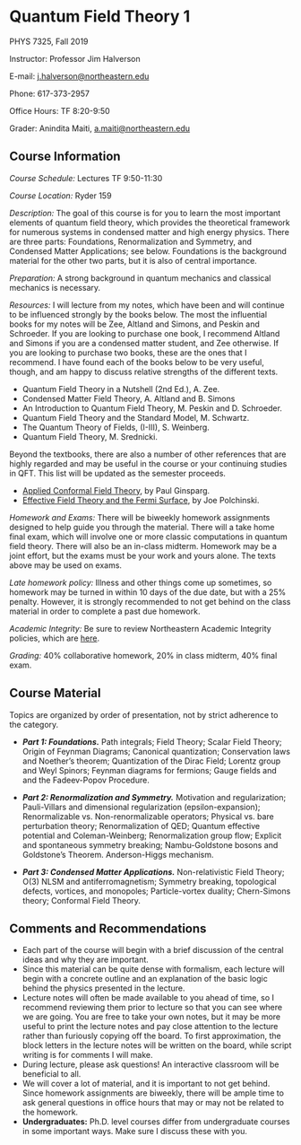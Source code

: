 # Quantum Field Theory 1

PHYS 7325, Fall 2019

Instructor: Professor Jim Halverson

E-mail: j.halverson@northeastern.edu

Phone: 617-373-2957

Office Hours: TF 8:20-9:50

Grader: Anindita Maiti, a.maiti@northeastern.edu

## Course Information

*Course Schedule:* Lectures TF 9:50-11:30

*Course Location:* Ryder 159

*Description:* The goal of this course is for you to learn the most important elements of quantum field theory, which 
provides the theoretical framework for numerous systems in condensed matter and high energy physics.
There are three parts: Foundations, Renormalization and Symmetry, and Condensed Matter Applications; see below. Foundations is the background material for the other two parts, but it is also of central importance.

*Preparation:* A strong background in quantum mechanics and classical mechanics is necessary.

*Resources:* I will lecture from my notes, which have been and will
continue to be influenced strongly by the books below. The most the
influential books for my notes will be Zee, Altland and Simons, and
Peskin and Schroeder. If you are looking to purchase one book, I
recommend Altland and Simons if you are a condensed matter student,
and Zee otherwise. If you are looking to purchase two books, these are
the ones that I recommend. I have found each of the books below to be
very useful, though, and am happy to discuss relative strengths of the
different texts.

- Quantum Field Theory in a Nutshell (2nd Ed.), A. Zee.
- Condensed Matter Field Theory, A. Altland and B. Simons
- An Introduction to Quantum Field Theory, M. Peskin and D. Schroeder.
- Quantum Field Theory and the Standard Model, M. Schwartz.
- The Quantum Theory of Fields, (I-III), S. Weinberg.
- Quantum Field Theory, M. Srednicki.

Beyond the textbooks, there are also a number of other references that
are highly regarded and may
be useful in the course or your continuing studies in QFT.
This list will be updated as the semester proceeds.

- [Applied Conformal Field Theory](https://arxiv.org/abs/hep-th/9108028), by Paul Ginsparg.
- [Effective Field Theory and the Fermi Surface](https://arxiv.org/abs/hep-th/9210046), by Joe Polchinski.

*Homework and Exams:* There will be biweekly homework assignments designed to help guide you through the material. There will a take home final exam, which will involve one or more classic computations in quantum field theory. There will also be an in-class midterm. Homework may be a joint effort, but the exams must be your work and yours alone. The texts above may be used on exams.

*Late homework policy:* Illness and other things come up sometimes, so homework may be turned in within 10 days of the due date, but with a 25% penalty.
However, it is strongly recommended to not get behind on the class material in order to complete a past due homework.


*Academic Integrity:* Be sure to review Northeastern Academic Integrity policies, which are [here](http://www.northeastern.edu/osccr/academic-integrity-policy/).

*Grading:* 40% collaborative homework, 20% in class midterm, 40% final exam.

## Course Material

Topics are organized by order of presentation, not by strict adherence to the category. 

- ***Part 1: Foundations.*** Path integrals; Field Theory; Scalar Field Theory; Origin of Feynman Diagrams; Canonical quantization; Conservation laws and Noether’s theorem; Quantization of the Dirac Field; Lorentz group and Weyl Spinors; Feynman diagrams for fermions; Gauge fields and and the Fadeev-Popov Procedure.

- ***Part 2: Renormalization and Symmetry.***  Motivation and regularization; Pauli-Villars and dimensional regularization (epsilon-expansion); Renormalizable vs. Non-renormalizable operators; Physical vs. bare perturbation theory; Renormalization of QED; Quantum effective potential and Coleman-Weinberg; Renormalization group flow; Explicit and spontaneous symmetry breaking; Nambu-Goldstone bosons and Goldstone’s Theorem. Anderson-Higgs mechanism.

- ***Part 3: Condensed Matter Applications.*** Non-relativistic Field Theory; O(3) NLSM and antiferromagnetism; Symmetry breaking, topological defects, vortices, and monopoles; Particle-vortex duality; Chern-Simons theory; Conformal Field Theory.



## Comments and Recommendations

- Each part of the course will begin with a brief discussion of the central ideas and why they are important.
- Since this material can be quite dense with formalism, each lecture will begin with a concrete outline and an explanation of the basic logic behind the physics presented in the lecture.
- Lecture notes will often be made available to you ahead of time, so I recommend reviewing them prior to lecture so that you can see where we are going. You are free to take your own notes, but it may be more useful to print the lecture notes and pay close attention to the lecture rather than furiously copying off the board. To first approximation, the block letters in the lecture notes will be written on the board, while script writing is for comments I will make.
- During lecture, please ask questions! An interactive classroom will be beneficial to all.
- We will cover a lot of material, and it is important to not get behind. Since homework assignments are biweekly, there will be ample time to ask general questions in office hours that may or may not be related to the homework.
- **Undergraduates:** Ph.D. level courses differ from undergraduate courses in some important ways. Make sure I discuss these with you.



